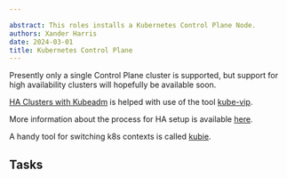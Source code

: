 ```yaml
---

abstract: This roles installs a Kubernetes Control Plane Node.
authors: Xander Harris
date: 2024-03-01
title: Kubernetes Control Plane
---
```


Presently only a single Control Plane cluster is supported, but support for
high availability clusters will hopefully be available soon.

[HA Clusters with Kubeadm](https://kubernetes.io/docs/setup/production-environment/tools/kubeadm/high-availability/)
is helped with use of the tool
[kube-vip](https://kube-vip.io/docs/installation/static/).

More information about the process for HA setup is available
[here](https://github.com/kubernetes/kubeadm/blob/main/docs/ha-considerations.md#kube-vip).

A handy tool for switching k8s contexts is called
[kubie](https://github.com/sbstp/kubie).

## Tasks

```{autoyaml} roles/init/tasks/main.yml
```

```{sectionauthor} Xander Harris <xandertheharris@gmail.com>
```
